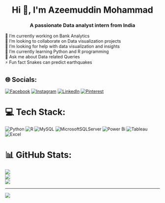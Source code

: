 
<h1 align="center">Hi 👋, I'm Azeemuddin Mohammad</h1>
<h3 align="center">A passionate Data analyst intern from India</h3>
🔭 I’m currently working on Bank Analytics<br>👯 I’m looking to collaborate on Data visualization projects<br>🤝 I’m looking for help with data visualization and insights<br>🌱 I’m currently learning Python and R programming<br>💬 Ask me about Data related Queries<br>⚡ Fun fact Snakes can predict earthquakes


## 🌐 Socials:
[![Facebook](https://img.shields.io/badge/Facebook-%231877F2.svg?logo=Facebook&logoColor=white)](https://www.facebook.com/mohammed.azeemuddin.372?mibextid=LQQJ4d) [![Instagram](https://img.shields.io/badge/Instagram-%23E4405F.svg?logo=Instagram&logoColor=white)](https://instagram.com/azeem.ios) [![LinkedIn](https://img.shields.io/badge/LinkedIn-%230077B5.svg?logo=linkedin&logoColor=white)](https://www.linkedin.com/in/azeemuddin-mohammed/) [![Pinterest](https://img.shields.io/badge/Pinterest-%23E60023.svg?logo=Pinterest&logoColor=whit)](https://in.pinterest.com/mdazeemuddin9391/) 

# 💻 Tech Stack:
![Python](https://img.shields.io/badge/python-3670A0?style=for-the-badge&logo=python&logoColor=ffdd54) ![R](https://img.shields.io/badge/r-%23276DC3.svg?style=for-the-badge&logo=r&logoColor=white) ![MySQL](https://img.shields.io/badge/mysql-%2300000f.svg?style=for-the-badge&logo=mysql&logoColor=white) ![MicrosoftSQLServer](https://img.shields.io/badge/Microsoft%20SQL%20Server-CC2927?style=for-the-badge&logo=microsoft%20sql%20server&logoColor=white) ![Power Bi](https://img.shields.io/badge/power_bi-F2C811?style=for-the-badge&logo=powerbi&logoColor=black) ![Tableau](https://img.shields.io/badge/Tableau-E97627?style=for-the-badge&logo=tableau&logoColor=white
) ![Excel](https://img.shields.io/badge/Excel-217346?style=for-the-badge&logo=microsoft-excel&logoColor=white)
# 📊 GitHub Stats:
![](https://github-readme-stats.vercel.app/api?username=Azeemuddinmohammad&theme=dark&hide_border=false&include_all_commits=false&count_private=false)<br/>
![](https://github-readme-streak-stats.herokuapp.com/?user=Azeemuddinmohammad&theme=dark&hide_border=false)<br/>
![](https://github-readme-stats.vercel.app/api/top-langs/?username=Azeemuddinmohammad&theme=dark&hide_border=false&include_all_commits=false&count_private=false&layout=compact)

---
[![](https://visitcount.itsvg.in/api?id=Azeemuddinmohammad&icon=0&color=0)](https://visitcount.itsvg.in)

<!-- Proudly created with GPRM ( https://gprm.itsvg.in ) -->
